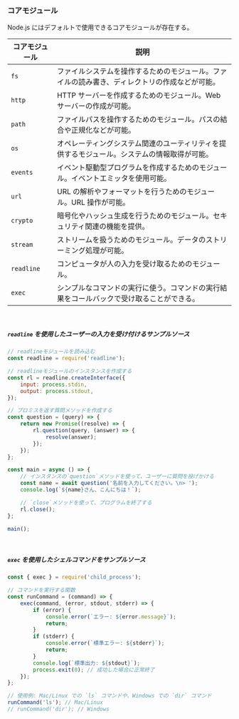 ### コアモジュール

Node.js にはデフォルトで使用できるコアモジュールが存在する。

| コアモジュール | 説明                                                                                           |
| -------------- | ---------------------------------------------------------------------------------------------- |
| `fs`           | ファイルシステムを操作するためのモジュール。ファイルの読み書き、ディレクトリの作成などが可能。 |
| `http`         | HTTP サーバーを作成するためのモジュール。Web サーバーの作成が可能。                            |
| `path`         | ファイルパスを操作するためのモジュール。パスの結合や正規化などが可能。                         |
| `os`           | オペレーティングシステム関連のユーティリティを提供するモジュール。システムの情報取得が可能。   |
| `events`       | イベント駆動型プログラムを作成するためのモジュール。イベントエミッタを使用可能。               |
| `url`          | URL の解析やフォーマットを行うためのモジュール。URL 操作が可能。                               |
| `crypto`       | 暗号化やハッシュ生成を行うためのモジュール。セキュリティ関連の機能を提供。                     |
| `stream`       | ストリームを扱うためのモジュール。データのストリーミング処理が可能。                           |
| `readline`     | コンピュータが人の入力を受け取るためのモジュール。                                             |
| `exec`         | シンプルなコマンドの実行に使う。コマンドの実行結果をコールバックで受け取ることができる。       |

<br/>

##### `readline` を使用したユーザーの入力を受け付けるサンプルソース

```javascript
// readlineモジュールを読み込む
const readline = require('readline');

// readlineモジュールのインスタンスを作成する
const rl = readline.createInterface({
    input: process.stdin,
    output: process.stdout,
});

// プロミスを返す質問メソッドを作成する
const question = (query) => {
    return new Promise((resolve) => {
        rl.question(query, (answer) => {
            resolve(answer);
        });
    });
};

const main = async () => {
    // インスタンスの`question`メソッドを使って、ユーザーに質問を投げかける
    const name = await question('名前を入力してください。\n> ');
    console.log(`${name}さん、こんにちは！`);

    // `close`メソッドを使って、プログラムを終了する
    rl.close();
};

main();
```

<br/>

##### `exec` を使用したシェルコマンドをサンプルソース

```javascript
const { exec } = require('child_process');

// コマンドを実行する関数
const runCommand = (command) => {
    exec(command, (error, stdout, stderr) => {
        if (error) {
            console.error(`エラー: ${error.message}`);
            return;
        }
        if (stderr) {
            console.error(`標準エラー: ${stderr}`);
            return;
        }
        console.log(`標準出力: ${stdout}`);
        process.exit(0); // 成功した場合に正常終了
    });
};

// 使用例: Mac/Linux での `ls` コマンドや、Windows での `dir` コマンド
runCommand('ls'); // Mac/Linux
// runCommand('dir'); // Windows
```
